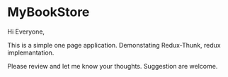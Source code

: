 # MyBookStore

Hi Everyone,

This is a simple one page application.
Demonstating Redux-Thunk, redux implemantation.

Please review and let me know your thoughts.
Suggestion are welcome.

